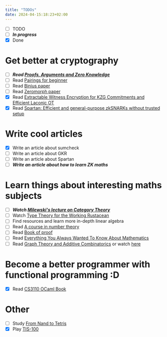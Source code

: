 ```yaml
---
title: "TODOs"
date: 2024-04-15:18:23+02:00
---
```


- [ ] TODO
- [ ] _**In progress**_
- [x] Done

# Get better at cryptography
- [ ] _**Read [Proofs, Arguments and Zero Knowledge](https://people.cs.georgetown.edu/jthaler/ProofsArgsAndZK.pdf)**_
- [ ] Read [Pairings for beginner](https://static1.squarespace.com/static/5fdbb09f31d71c1227082339/t/5ff394720493bd28278889c6/1609798774687/PairingsForBeginners.pdf)
- [ ] Read [Binius paper](https://eprint.iacr.org/2023/1784.pdf)
- [ ] Read [Zeromorph paper](https://eprint.iacr.org/2023/917.pdf)
- [x] Read [Extractable Witness Encryption for KZG Commitments and Efficient Laconic OT](http://ia.cr/2024/264)
- [x] Read [Spartan: Efficient and general-purpose zkSNARKs without trusted setup](https://eprint.iacr.org/2019/550.pdf)

# Write cool articles
- [x] Write an article about sumcheck
- [ ] Write an article about GKR
- [ ] Write an article about Spartan
- [ ] _**Write an article about how to learn ZK maths**_

# Learn things about interesting maths subjects
- [ ] _**Watch [Milewski's lecture on Category Theory](https://www.youtube.com/watch?v=I8LbkfSSR58&list=PLbgaMIhjbmEnaH_LTkxLI7FMa2HsnawM_)**_
- [ ] Watch [Type Theory for the Working Rustacean](https://youtu.be/BdXWlQsd7RI?si=h5jHBv2tRekx33kp)
- [ ] Find resources and learn more in-depth linear algebra
- [ ] Read [A course in number theory](https://global.oup.com/academic/product/a-course-in-number-theory-9780198523765)
- [ ] Read [Book of proof](https://richardhammack.github.io/BookOfProof/)
- [ ] Read [Everything You Always Wanted To Know About Mathematics](https://www.math.cmu.edu/~jmackey/151_128/bws_book.pdf)
- [ ] Read [Graph Theory and Additive Combinatorics](https://yufeizhao.com/gtacbook/) or watch [here](https://ocw.mit.edu/courses/18-217-graph-theory-and-additive-combinatorics-fall-2019/)

# Become a better programmer with functional programming :D
- [x] Read [CS3110 OCaml Book](https://cs3110.github.io/textbook/chapters/preface/about.html)

# Other
- [ ] Study [From Nand to Tetris](https://www.nand2tetris.org/)
- [x] Play [TIS-100](https://www.zachtronics.com/tis-100)
